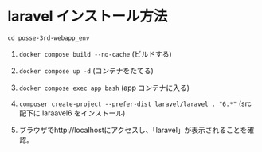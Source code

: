 # laravel インストール方法

`cd posse-3rd-webapp_env`

1. `docker compose build --no-cache` (ビルドする)

2. `docker compose up -d` (コンテナをたてる)

3. `docker compose exec app bash` (app コンテナに入る)

4. `composer create-project --prefer-dist laravel/laravel . "6.*"` (src 配下に laraavel6 をインストール)

5. ブラウザでhttp://localhostにアクセスし、「laravel」が表示されることを確認。
